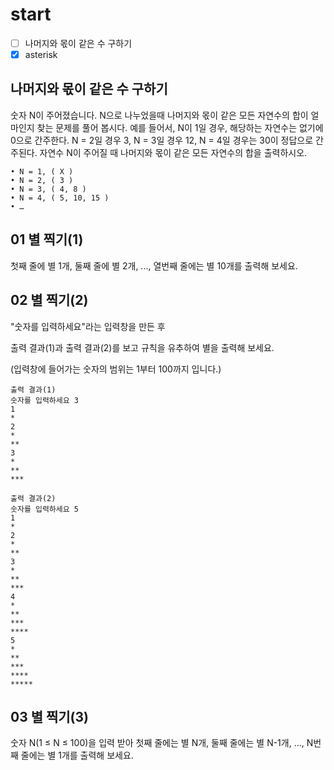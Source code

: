 # start

- [ ] 나머지와 몫이 같은 수 구하기
- [x] asterisk

## 나머지와 몫이 같은 수 구하기
숫자 N이 주어졌습니다.
N으로 나누었을때 나머지와 몫이 같은 모든 자연수의 합이 얼마인지 찾는 문제를 풀어 봅시다.
예를 들어서,
N이 1일 경우, 해당하는 자연수는 없기에 0으로 간주한다.
N = 2일 경우 3,
N = 3일 경우 12,
N = 4일 경우는 30이 정답으로 간주된다.
자연수 N이 주어질 때 나머지와 몫이 같은 모든 자연수의 합을 출력하시오.

```
• N = 1, ( X )
• N = 2, ( 3 )
• N = 3, ( 4, 8 )
• N = 4, ( 5, 10, 15 )
• …
```

## **01 별 찍기(1)**
첫째 줄에 별 1개, 둘째 줄에 별 2개, ..., 열번째 줄에는 별 10개를 출력해 보세요.

## **02 별 찍기(2)**
"숫자를 입력하세요"라는 입력창을 만든 후

출력 결과(1)과 출력 결과(2)를 보고 규칙을 유추하여 별을 출력해 보세요.

(입력창에 들어가는 숫자의 범위는 1부터 100까지 입니다.)
``` 
출력 결과(1) 
숫자를 입력하세요 3 
1 
* 
2 
* 
** 
3 
* 
** 
*** 

출력 결과(2)  
숫자를 입력하세요 5 
1 
* 
2 
* 
** 
3 
* 
** 
*** 
4 
* 
** 
*** 
**** 
5 
* 
** 
*** 
**** 
***** 
``` 
## **03 별 찍기(3)**
숫자 N(1 ≤ N ≤ 100)을 입력 받아 첫째 줄에는 별 N개, 둘째 줄에는 별 N-1개, ..., N번째 줄에는 별 1개를 출력해 보세요.
